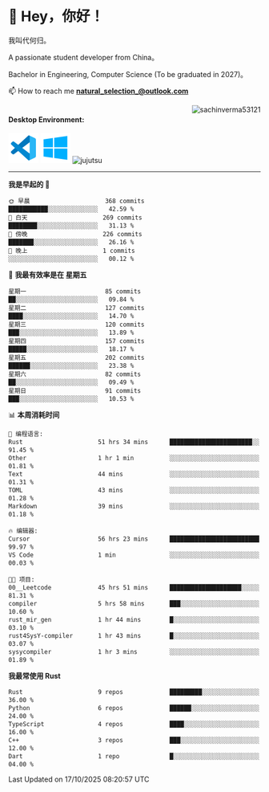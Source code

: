 # 👋 Hey，你好！

我叫代何归。

A passionate student developer from China。

Bachelor in Engineering, Computer Science (To be graduated in 2027)。

📫 How to reach me **natural_selection_@outlook.com**

<div style="display: flex; justify-content: space-between; align-items: flex-start;">
  <div>
    <h4>Desktop Environment: </h4>
    <span>
      <img style="margin: auto;" src="https://raw.githubusercontent.com/sachinverma53121/sachinverma53121/master/icons/vsc.png" alt=vs width="60" height="60"/>
      <img style="margin: auto;" src="https://raw.githubusercontent.com/sachinverma53121/sachinverma53121/master/icons/win10.png" alt=windows10 width="60" height="60"/>
      <img style="margin: auto;" src="https://img2023.cnblogs.com/blog/3292968/202505/3292968-20250515084111916-1835883071.png" alt=jujutsu width="60" height="60"/>
    </span>
  </div>
  <div>
    <img style="margin: auto;" src=https://github-readme-stats.vercel.app/api?username=Natural-selection1&show_icons=true alt=sachinverma53121 />
  </div>
</div>

---

<!--START_SECTION:waka-->
**我是早起的 🐤** 

```text
🌞 早晨                     368 commits         ███████████░░░░░░░░░░░░░░   42.59 % 
🌆 白天                     269 commits         ████████░░░░░░░░░░░░░░░░░   31.13 % 
🌃 傍晚                     226 commits         ███████░░░░░░░░░░░░░░░░░░   26.16 % 
🌙 晚上                     1 commits           ░░░░░░░░░░░░░░░░░░░░░░░░░   00.12 % 
```
📅 **我最有效率是在 星期五** 

```text
星期一                      85 commits          ██░░░░░░░░░░░░░░░░░░░░░░░   09.84 % 
星期二                      127 commits         ████░░░░░░░░░░░░░░░░░░░░░   14.70 % 
星期三                      120 commits         ███░░░░░░░░░░░░░░░░░░░░░░   13.89 % 
星期四                      157 commits         █████░░░░░░░░░░░░░░░░░░░░   18.17 % 
星期五                      202 commits         ██████░░░░░░░░░░░░░░░░░░░   23.38 % 
星期六                      82 commits          ██░░░░░░░░░░░░░░░░░░░░░░░   09.49 % 
星期日                      91 commits          ███░░░░░░░░░░░░░░░░░░░░░░   10.53 % 
```


📊 **本周消耗时间** 

```text
💬 编程语言: 
Rust                     51 hrs 34 mins      ███████████████████████░░   91.45 % 
Other                    1 hr 1 min          ░░░░░░░░░░░░░░░░░░░░░░░░░   01.81 % 
Text                     44 mins             ░░░░░░░░░░░░░░░░░░░░░░░░░   01.31 % 
TOML                     43 mins             ░░░░░░░░░░░░░░░░░░░░░░░░░   01.28 % 
Markdown                 39 mins             ░░░░░░░░░░░░░░░░░░░░░░░░░   01.18 % 

🔥 编辑器: 
Cursor                   56 hrs 23 mins      █████████████████████████   99.97 % 
VS Code                  1 min               ░░░░░░░░░░░░░░░░░░░░░░░░░   00.03 % 

🐱‍💻 项目: 
00__Leetcode             45 hrs 51 mins      ████████████████████░░░░░   81.31 % 
compiler                 5 hrs 58 mins       ███░░░░░░░░░░░░░░░░░░░░░░   10.60 % 
rust_mir_gen             1 hr 44 mins        █░░░░░░░░░░░░░░░░░░░░░░░░   03.10 % 
rust4SysY-compiler       1 hr 43 mins        █░░░░░░░░░░░░░░░░░░░░░░░░   03.07 % 
sysycompiler             1 hr 3 mins         ░░░░░░░░░░░░░░░░░░░░░░░░░   01.89 % 
```

**我最常使用 Rust** 

```text
Rust                     9 repos             █████████░░░░░░░░░░░░░░░░   36.00 % 
Python                   6 repos             ██████░░░░░░░░░░░░░░░░░░░   24.00 % 
TypeScript               4 repos             ████░░░░░░░░░░░░░░░░░░░░░   16.00 % 
C++                      3 repos             ███░░░░░░░░░░░░░░░░░░░░░░   12.00 % 
Dart                     1 repo              █░░░░░░░░░░░░░░░░░░░░░░░░   04.00 % 
```




 Last Updated on 17/10/2025 08:20:57 UTC
<!--END_SECTION:waka-->
